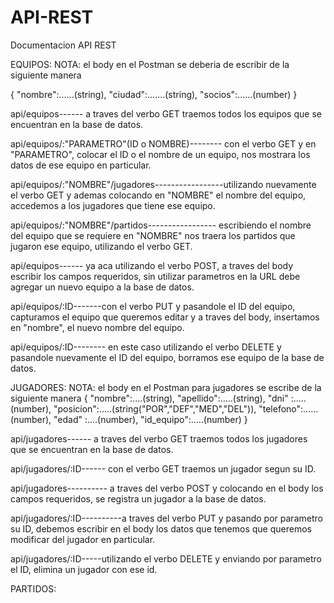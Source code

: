 # API-REST
Documentacion API REST


EQUIPOS:
NOTA: el body en el Postman se deberia de escribir de la siguiente manera

{
"nombre":......(string),
"ciudad":.......(string),
"socios":......(number)
} 


api/equipos------ a traves del verbo GET traemos todos los equipos que se encuentran en la base de datos.

api/equipos/:"PARAMETRO"(ID o NOMBRE)-------- con el verbo GET y en "PARAMETRO", colocar el ID o el nombre de un equipo, nos mostrara los datos de ese equipo en particular.

api/equipos/:"NOMBRE"/jugadores-----------------utilizando nuevamente el verbo GET y ademas colocando en "NOMBRE" el nombre del equipo, accedemos a los jugadores que tiene ese equipo. 

api/equipos/:"NOMBRE"/partidos----------------- escribiendo el nombre del equipo que se requiere en "NOMBRE" nos traera los partidos que jugaron ese equipo, utilizando el verbo GET. 

api/equipos------ ya aca utilizando el verbo POST, a traves del body escribir los campos requeridos, sin utilizar parametros en la URL debe agregar un nuevo equipo a la base de datos.

api/equipos/:ID-------con el verbo PUT y pasandole el ID del equipo, capturamos el equipo que queremos editar y a traves del body, insertamos en "nombre", el nuevo nombre del equipo.

api/equipos/:ID-------- en este caso utilizando el verbo DELETE y pasandole nuevamente el ID del equipo, borramos ese equipo de la base de datos.




JUGADORES:
NOTA: el body en el Postman para jugadores se escribe de la siguiente manera
{
    "nombre":....(string),
    "apellido":.....(string),
    "dni" :.....(number),
    "posicion":.....(string("POR","DEF","MED","DEL")),
    "telefono":......(number),
    "edad" :....(number),
    "id_equipo":.....(number)
}

api/jugadores------ a traves del verbo GET traemos todos los jugadores que se encuentran en la base de datos.

api/jugadores/:ID------ con el verbo GET traemos un jugador segun su ID.

api/jugadores---------- a traves del verbo POST y colocando en el body los campos requeridos, se registra un jugador a la base de datos.

api/jugadores/:ID----------a traves del verbo PUT y pasando por parametro su ID, debemos escribir  en el body los datos que tenemos que 
queremos modificar del jugador en particular.

api/jugadores/:ID-----utilizando el verbo DELETE y enviando por parametro el ID, elimina un jugador con ese id.


PARTIDOS:

